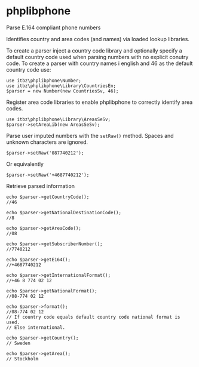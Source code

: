 phplibphone
===========

Parse E.164 compliant phone numbers

Identifies country and area codes (and names) via loaded lookup libraries.

To create a parser inject a country code library and optionally specify a
default country code used when parsing numbers with no explicit conutry code.
To create a parser with country names i english and 46 as the default country
code use:

    use itbz\phplibphone\Number;
    use itbz\phplibphone\Library\CountriesEn;
    $parser = new Number(new CountriesSv, 46);

Register area code libraries to enable phplibphone to correctly identify area
codes.

    use itbz\phplibphone\Library\AreasSeSv;
    $parser->setAreaLib(new AreasSeSv);

Parse user imputed numbers with the `setRaw()` method. Spaces and unknown
characters are ignored.

    $parser->setRaw('087740212');

Or equivalently

    $parser->setRaw('+4687740212');

Retrieve parsed information

    echo $parser->getCountryCode();
    //46
    
    echo $parser->getNationalDestinationCode();
    //8

    echo $parser->getAreaCode();
    //08
    
    echo $parser->getSubscriberNumber();
    //7740212

    echo $parser->getE164();
    //+4687740212
    
    echo $parser->getInternationalFormat();
    //+46 8 774 02 12
    
    echo $parser->getNationalFormat();
    //08-774 02 12
    
    echo $parser->format();
    //08-774 02 12
    // If country code equals default country code national format is used.
    // Else international.

    echo $parser->getCountry();
    // Sweden
    
    echo $parser->getArea();
    // Stockholm

